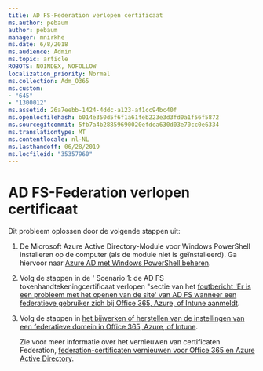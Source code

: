 ```yaml
---
title: AD FS-Federation verlopen certificaat
ms.author: pebaum
author: pebaum
manager: mnirkhe
ms.date: 6/8/2018
ms.audience: Admin
ms.topic: article
ROBOTS: NOINDEX, NOFOLLOW
localization_priority: Normal
ms.collection: Adm_O365
ms.custom:
- "645"
- "1300012"
ms.assetid: 26a7eebb-1424-4ddc-a123-af1cc94bc40f
ms.openlocfilehash: b014e350d5f6f1a61feb223e3d3fd0a1f56f5872
ms.sourcegitcommit: 5fb7a4b28859690020efdea630d03e70cc0e6334
ms.translationtype: MT
ms.contentlocale: nl-NL
ms.lasthandoff: 06/28/2019
ms.locfileid: "35357960"
---
```

# <a name="adfs-federation-certificate-expiring"></a>AD FS-Federation verlopen certificaat

Dit probleem oplossen door de volgende stappen uit:
  
1. De Microsoft Azure Active Directory-Module voor Windows PowerShell installeren op de computer (als de module niet is geïnstalleerd). Ga hiervoor naar [Azure AD met Windows PowerShell beheren](https://aka.ms/aadposh).

2. Volg de stappen in de ' Scenario 1: de AD FS tokenhandtekeningcertificaat verlopen "sectie van het [foutbericht 'Er is een probleem met het openen van de site' van AD FS wanneer een federatieve gebruiker zich bij Office 365, Azure, of Intune aanmeldt](https://support.microsoft.com/help/2713898/there-was-a-problem-accessing-the-site-error-from-ad-fs-when-a-federat).

3. Volg de stappen in [het bijwerken of herstellen van de instellingen van een federatieve domein in Office 365, Azure, of Intune](https://support.microsoft.com/help/2647048/how-to-update-or-repair-the-settings-of-a-federated-domain-in-office-3).

    Zie voor meer informatie over het vernieuwen van certificaten Federation, [federation-certificaten vernieuwen voor Office 365 en Azure Active Directory](https://docs.microsoft.com/azure/active-directory/connect/active-directory-aadconnect-o365-certs).
